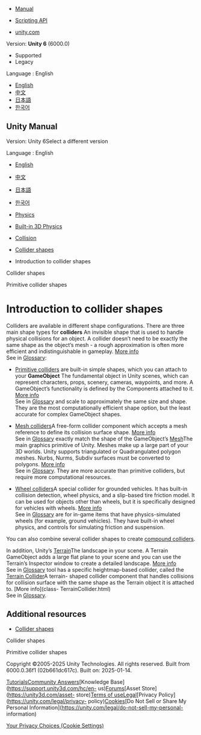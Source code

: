 [](https://docs.unity3d.com)

  * [Manual](../Manual/index.html)
  * [Scripting API](../ScriptReference/index.html)

  * [unity.com](https://unity.com/)

Version: **Unity 6** (6000.0)

  * Supported
  * Legacy

Language : English

  * [English](/Manual/collider-shapes-introduction.html)
  * [中文](/cn/current/Manual/collider-shapes-introduction.html)
  * [日本語](/ja/current/Manual/collider-shapes-introduction.html)
  * [한국어](/kr/current/Manual/collider-shapes-introduction.html)

[](https://docs.unity3d.com)

## Unity Manual

Version: Unity 6Select a different version

Language : English

  * [English](/Manual/collider-shapes-introduction.html)
  * [中文](/cn/current/Manual/collider-shapes-introduction.html)
  * [日本語](/ja/current/Manual/collider-shapes-introduction.html)
  * [한국어](/kr/current/Manual/collider-shapes-introduction.html)

  * [Physics](PhysicsSection.html)
  * [Built-in 3D Physics](PhysicsOverview.html)
  * [Collision](collision-section.html)
  * [Collider shapes](collider-shapes.html)
  * Introduction to collider shapes

[](collider-shapes.html)

Collider shapes

[](primitive-colliders.html)

Primitive collider shapes

# Introduction to collider shapes

Colliders are available in different shape configurations. There are three
main shape types for **colliders** An invisible shape that is used to handle
physical collisions for an object. A collider doesn’t need to be exactly the
same shape as the object’s mesh - a rough approximation is often more
efficient and indistinguishable in gameplay. [More
info](CollidersOverview.html)  
See in [Glossary](Glossary.html#Collider):

  * [Primitive colliders](primitive-colliders.html) are built-in simple shapes, which you can attach to your **GameObject** The fundamental object in Unity scenes, which can represent characters, props, scenery, cameras, waypoints, and more. A GameObject’s functionality is defined by the Components attached to it. [More info](class-GameObject.html)  
See in [Glossary](Glossary.html#GameObject) and scale to approximately the
same size and shape. They are the most computationally efficient shape option,
but the least accurate for complex GameObject shapes.

  * [Mesh colliders](mesh-colliders.html)A free-form collider component which accepts a mesh reference to define its collision surface shape. [More info](class-MeshCollider.html)  
See in [Glossary](Glossary.html#MeshCollider) exactly match the shape of the
GameObject’s [Mesh](class-Mesh.html)The main graphics primitive of Unity.
Meshes make up a large part of your 3D worlds. Unity supports triangulated or
Quadrangulated polygon meshes. Nurbs, Nurms, Subdiv surfaces must be converted
to polygons. [More info](mesh.html)  
See in [Glossary](Glossary.html#Mesh). They are more accurate than primitive
colliders, but require more computational resources.

  * [Wheel colliders](wheel-colliders.html)A special collider for grounded vehicles. It has built-in collision detection, wheel physics, and a slip-based tire friction model. It can be used for objects other than wheels, but it is specifically designed for vehicles with wheels. [More info](class-WheelCollider.html)  
See in [Glossary](Glossary.html#WheelCollider) are for in-game items that have
physics-simulated wheels (for example, ground vehicles). They have built-in
wheel physics, and controls for simulating friction and suspension.

You can also combine several collider shapes to create [compound
colliders](compound-colliders.html).

In addition, Unity’s [Terrain](script-Terrain.html)The landscape in your
scene. A Terrain GameObject adds a large flat plane to your scene and you can
use the Terrain’s Inspector window to create a detailed landscape. [More
info](terrain-UsingTerrains.html)  
See in [Glossary](Glossary.html#Terrain) tool has a specific heightmap-based
collider, called the [Terrain Collider](terrain-colliders.html)A terrain-
shaped collider component that handles collisions for collision surface with
the same shape as the Terrain object it is attached to. [More info](class-
TerrainCollider.html)  
See in [Glossary](Glossary.html#TerrainCollider).

## Additional resources

  * [Collider shapes](collider-shapes.html)

[](collider-shapes.html)

Collider shapes

[](primitive-colliders.html)

Primitive collider shapes

Copyright ©2005-2025 Unity Technologies. All rights reserved. Built from
6000.0.36f1 (02b661dc617c). Built on: 2025-01-14.

[Tutorials](https://learn.unity.com/)[Community
Answers](https://answers.unity3d.com)[Knowledge
Base](https://support.unity3d.com/hc/en-
us)[Forums](https://forum.unity3d.com)[Asset Store](https://unity3d.com/asset-
store)[Terms of
use](https://docs.unity3d.com/Manual/TermsOfUse.html)[Legal](https://unity.com/legal)[Privacy
Policy](https://unity.com/legal/privacy-
policy)[Cookies](https://unity.com/legal/cookie-policy)[Do Not Sell or Share
My Personal Information](https://unity.com/legal/do-not-sell-my-personal-
information)

[Your Privacy Choices (Cookie Settings)](javascript:void\(0\);)


